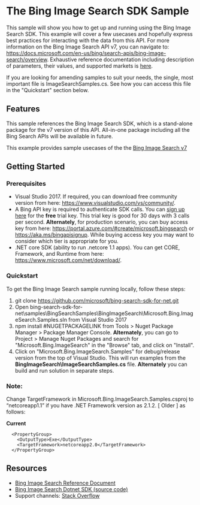 # The Bing Image Search SDK Sample

This sample will show you how to get up and running using the Bing Image Search SDK. This example will cover a few usecases and hopefully express best practices for interacting with the data from this API. For more information on the Bing Image Search API v7, you can navigate to: https://docs.microsoft.com/en-us/bing/search-apis/bing-image-search/overview. Exhaustive reference documentation including description of parameters, their values, and supported markets is [here](https://docs.microsoft.com/en-us/bing/search-apis/bing-image-search/overview).

If you are looking for amending samples to suit your needs, the single, most important file is ImageSearchSamples.cs. See how you can access this file in the "Quickstart" section below.

## Features

This sample references the Bing Image Search SDK, which is a stand-alone package for the v7 version of this API. All-in-one package including all the Bing Search APIs will be available in future.

This example provides sample usecases of the the [Bing Image Search v7](https://github.com/microsoft/bing-search-sdk-for-net/tree/main/samples/BingSearchSamples/BingImageSearch)


## Getting Started

### Prerequisites

- Visual Studio 2017. If required, you can download free community version from here: https://www.visualstudio.com/vs/community/.
- A Bing API key is required to authenticate SDK calls. You can [sign up here](https://portal.azure.com/#create/microsoft.bingsearch) for the **free** trial key. This trial key is good for 30 days with 3 calls per second. **Alternately**, for production scenario, you can buy access key from here: https://portal.azure.com/#create/microsoft.bingsearch or https://aka.ms/bingapisignup. While buying access key you may want to consider which tier is appropriate for you.
- .NET core SDK (ability to run .netcore 1.1 apps). You can get CORE, Framework, and Runtime from here: https://www.microsoft.com/net/download/. 

### Quickstart

To get the Bing Image Search sample running locally, follow these steps:

1. git clone https://github.com/microsoft/bing-search-sdk-for-net.git
2. Open bing-search-sdk-for-net\samples\BingSearchSamples\BingImageSearch\Microsoft.Bing.ImageSearch.Samples.sln from Visual Studio 2017
3. npm install #NUGETPACKAGELINK from Tools > Nuget Package Manager > Package Manager Console. **Alternately**, you can go to Project > Manage Nuget Packages and search for "Microsoft.Bing.ImageSearch" in the "Browse" tab, and click on "Install". 
4. Click on "Microsoft.Bing.ImageSearch.Samples" for debug/release version from the top of Visual Studio. This will run examples from the **BingImageSearch\ImageSearchSamples.cs** file. **Alternately** you can build and run solution in separate steps.

### Note: 
Change TargetFramework in Microsoft.Bing.ImageSearch.Samples.csproj to “netcoreapp1.1” if you have .NET Framework version as 2.1.2. [ Older ] as follows:

**Current**
````  
  <PropertyGroup>
    <OutputType>Exe</OutputType>
    <TargetFramework>netcoreapp2.0</TargetFramework>
  </PropertyGroup>
````

## Resources
- [Bing Image Search Reference Document](https://docs.microsoft.com/en-us/bing/search-apis/bing-image-search/overview)
- [Bing Image Search Dotnet SDK (source code)](https://github.com/microsoft/bing-search-sdk-for-net/tree/main/sdk/ImageSearch) 
- Support channels: [Stack Overflow](https://stackoverflow.com/questions/tagged/bing-search) 
